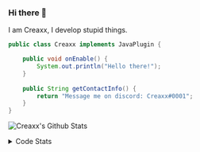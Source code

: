 ### Hi there 👋

I am Creaxx, I develop stupid things. 

```java
public class Creaxx implements JavaPlugin {

    public void onEnable() {
        System.out.println("Hello there!");
    }
    
    public String getContactInfo() {
        return "Message me on discord: Creaxx#0001";
    }
}
```

![Creaxx's Github Stats](https://github-readme-stats.vercel.app/api?username=CreaxxOG&show_icons=true&theme=dark&count_private=true)

<details>
  <summary>Code Stats</summary>

<!--START_SECTION:waka-->
![Code Time](http://img.shields.io/badge/Code%20Time-1%2C087%20hrs%2044%20mins-blue)

![Lines of code](https://img.shields.io/badge/From%20Hello%20World%20I%27ve%20Written-169%20lines%20of%20code-blue)

**🐱 My GitHub Data** 

> 🏆 138 Contributions in the Year 2023
 > 
> 📦 66.2 kB Used in GitHub's Storage 
 > 
> 🚫 Not Opted to Hire
 > 
> 📜 4 Public Repositories 
 > 
> 🔑 2 Private Repositories  
 > 
**I'm an Early 🐤** 

```text
🌞 Morning    53 commits     █░░░░░░░░░░░░░░░░░░░░░░░░   6.02% 
🌆 Daytime    452 commits    ████████████░░░░░░░░░░░░░   51.36% 
🌃 Evening    356 commits    ██████████░░░░░░░░░░░░░░░   40.45% 
🌙 Night      19 commits     ░░░░░░░░░░░░░░░░░░░░░░░░░   2.16%

```
📅 **I'm Most Productive on Saturday** 

```text
Monday       86 commits     ██░░░░░░░░░░░░░░░░░░░░░░░   9.77% 
Tuesday      108 commits    ███░░░░░░░░░░░░░░░░░░░░░░   12.27% 
Wednesday    87 commits     ██░░░░░░░░░░░░░░░░░░░░░░░   9.89% 
Thursday     132 commits    ███░░░░░░░░░░░░░░░░░░░░░░   15.0% 
Friday       107 commits    ███░░░░░░░░░░░░░░░░░░░░░░   12.16% 
Saturday     235 commits    ██████░░░░░░░░░░░░░░░░░░░   26.7% 
Sunday       125 commits    ███░░░░░░░░░░░░░░░░░░░░░░   14.2%

```


📊 **This Week I Spent My Time On** 

```text
💬 Programming Languages: 
Java                     11 hrs 42 mins      ██████████████████████░░░   91.46% 
Kotlin                   48 mins             █░░░░░░░░░░░░░░░░░░░░░░░░   6.3% 
YAML                     9 mins              ░░░░░░░░░░░░░░░░░░░░░░░░░   1.2% 
XML                      5 mins              ░░░░░░░░░░░░░░░░░░░░░░░░░   0.7% 
Markdown                 1 min               ░░░░░░░░░░░░░░░░░░░░░░░░░   0.18%

🔥 Editors: 
IntelliJ                 12 hrs 47 mins      █████████████████████████   100.0%

```

**I Mostly Code in Java** 

```text
Java                     13 repos            ████████████████░░░░░░░░░   65.0% 
Kotlin                   6 repos             ███████░░░░░░░░░░░░░░░░░░   30.0% 
EJS                      1 repo              █░░░░░░░░░░░░░░░░░░░░░░░░   5.0%

```



 Last Updated on 13/01/2023 18:25:35 UTC
<!--END_SECTION:waka-->
</details>
